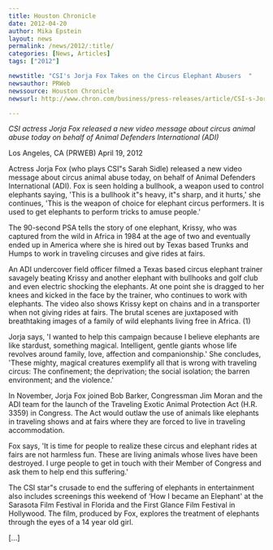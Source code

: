 ```yaml
---
title: Houston Chronicle
date: 2012-04-20
author: Mika Epstein
layout: news
permalink: /news/2012/:title/
categories: [News, Articles]
tags: ["2012"]

newstitle: "CSI's Jorja Fox Takes on the Circus Elephant Abusers  "
newsauthor: PRWeb  
newssource: Houston Chronicle  
newsurl: http://www.chron.com/business/press-releases/article/CSI-s-Jorja-Fox-Takes-on-the-Circus-Elephant-3495060.php  

---
```


*CSI actress Jorja Fox released a new video message about circus animal abuse today on behalf of Animal Defenders International (ADI)*

Los Angeles, CA (PRWEB) April 19, 2012

Actress Jorja Fox (who plays CSI"s Sarah Sidle) released a new video message about circus animal abuse today, on behalf of Animal Defenders International (ADI). Fox is seen holding a bullhook, a weapon used to control elephants saying, 'This is a bullhook it"s heavy, it"s sharp, and it hurts,' she continues, 'This is the weapon of choice for elephant circus performers. It is used to get elephants to perform tricks to amuse people.'

The 90-second PSA tells the story of one elephant, Krissy, who was captured from the wild in Africa in 1984 at the age of two and eventually ended up in America where she is hired out by Texas based Trunks and Humps to work in traveling circuses and give rides at fairs.

An ADI undercover field officer filmed a Texas based circus elephant trainer savagely beating Krissy and another elephant with bullhooks and golf club and even electric shocking the elephants. At one point she is dragged to her knees and kicked in the face by the trainer, who continues to work with elephants. The video also shows Krissy kept on chains and in a transporter when not giving rides at fairs. The brutal scenes are juxtaposed with breathtaking images of a family of wild elephants living free in Africa. (1)

Jorja says, 'I wanted to help this campaign because I believe elephants are like stardust, something magical. Intelligent, gentle giants whose life revolves around family, love, affection and companionship.' She concludes, 'These mighty, magical creatures exemplify all that is wrong with traveling circus: The confinement; the deprivation; the social isolation; the barren environment; and the violence.'

In November, Jorja Fox joined Bob Barker, Congressman Jim Moran and the ADI team for the launch of the Traveling Exotic Animal Protection Act (H.R. 3359) in Congress. The Act would outlaw the use of animals like elephants in traveling shows and at fairs where they are forced to live in traveling accommodation.

Fox says, 'It is time for people to realize these circus and elephant rides at fairs are not harmless fun. These are living animals whose lives have been destroyed. I urge people to get in touch with their Member of Congress and ask them to help end this suffering.'

The CSI star"s crusade to end the suffering of elephants in entertainment also includes screenings this weekend of &#8216;How I became an Elephant' at the Sarasota Film Festival in Florida and the First Glance Film Festival in Hollywood. The film, produced by Fox, explores the treatment of elephants through the eyes of a 14 year old girl.

[...]

